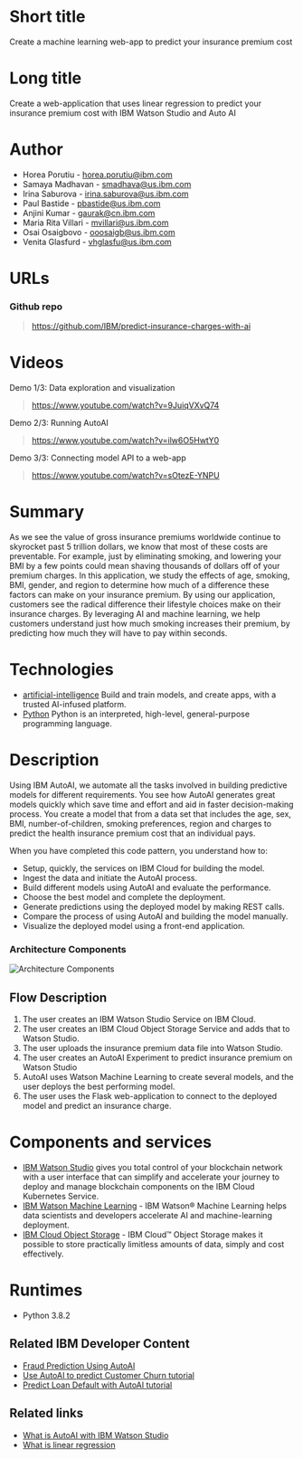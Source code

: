 # Short title

Create a machine learning web-app to predict your insurance premium cost  

# Long title

Create a web-application that uses linear regression to predict your insurance premium cost with IBM Watson Studio and Auto AI

# Author

* Horea Porutiu - horea.porutiu@ibm.com
* Samaya Madhavan - smadhava@us.ibm.com
* Irina Saburova - irina.saburova@us.ibm.com
* Paul Bastide - pbastide@us.ibm.com
* Anjini Kumar - gaurak@cn.ibm.com
* Maria Rita Villari - mvillari@us.ibm.com
* Osai Osaigbovo - ooosaigb@us.ibm.com
* Venita Glasfurd - vhglasfu@us.ibm.com


# URLs

### Github repo

> https://github.com/IBM/predict-insurance-charges-with-ai

# Videos

Demo 1/3: Data exploration and visualization
> https://www.youtube.com/watch?v=9JuiqVXvQ74

Demo 2/3: Running AutoAI
> https://www.youtube.com/watch?v=ilw6O5HwtY0

Demo 3/3: Connecting model API to a web-app
> https://www.youtube.com/watch?v=sOtezE-YNPU

# Summary

As we see the value of gross insurance premiums worldwide continue to skyrocket past 5 trillion dollars,
we know that most of these costs are preventable. For example, just by eliminating smoking, and lowering
your BMI by a few points could mean shaving thousands of dollars off of your premium charges. In this 
application, we study the effects of age, smoking, BMI, gender, and region to determine how much of 
a difference these factors can make on your insurance premium.  By using our 
application, customers see the radical difference their lifestyle choices make on their insurance 
charges. By leveraging AI and machine learning, we help customers understand just how much smoking increases their premium, by predicting how much they will have to pay within seconds.

# Technologies

+ [artificial-intelligence](https://developer.ibm.com/technologies/artificial-intelligence/) Build and train models, and create apps, with a trusted AI-infused platform.
+ [Python](https://www.python.org/) Python is an interpreted, high-level, general-purpose programming language.


# Description

Using IBM AutoAI, we automate all the tasks involved in building predictive models for different requirements. You see how AutoAI generates great models quickly which save time and effort and aid in faster decision-making process. You create a model that from a data set that includes the age, sex, BMI, number-of-children, smoking preferences, region and charges to predict the health insurance premium cost that an individual pays.

When you have completed this code pattern, you understand how to:

* Setup, quickly, the services on IBM Cloud for building the model.
* Ingest the data and initiate the AutoAI process.
* Build different models using AutoAI and evaluate the performance.
* Choose the best model and complete the deployment.
* Generate predictions using the deployed model by making REST calls.
* Compare the process of using AutoAI and building the model manually.
* Visualize the deployed model using a front-end application.

### Architecture Components

![Architecture Components](https://media.github.ibm.com/user/21063/files/3b77e580-913c-11ea-9dea-425b1d4f4ee0)

## Flow Description
1. The user creates an IBM Watson Studio Service on IBM Cloud.
2. The user creates an IBM Cloud Object Storage Service and adds that to Watson Studio.
3. The user uploads the insurance premium data file into Watson Studio.
4. The user creates an AutoAI Experiment to predict insurance premium on Watson Studio
5. AutoAI uses Watson Machine Learning to create several models, and the user deploys the best performing model.
6. The user uses the Flask web-application to connect to the deployed model and predict an insurance charge.

# Components and services
*	[IBM Watson Studio](https://console.bluemix.net/docs/services/blockchain/howto/ibp-v2-deploy-iks.html#ibp-v2-deploy-iks) gives you total control of your blockchain network with a user interface that can simplify and accelerate your journey to deploy and manage blockchain components on the IBM Cloud Kubernetes Service.
*	[IBM Watson Machine Learning](https://cloud.ibm.com/catalog/services/machine-learning) - IBM Watson® Machine Learning helps data scientists and developers accelerate AI and machine-learning deployment. 
*	[IBM Cloud Object Storage](https://cloud.ibm.com/catalog/services/cloud-object-storage) - IBM Cloud™ Object Storage makes it possible to store practically limitless amounts of data, simply and cost effectively.

# Runtimes

* Python 3.8.2

## Related IBM Developer Content
* [Fraud Prediction Using AutoAI](https://github.com/IBM/predict-fraud-using-auto-ai)
* [Use AutoAI to predict Customer Churn tutorial](https://developer.ibm.com/tutorials/watson-studio-auto-ai/)
* [Predict Loan Default with AutoAI tutorial](https://developer.ibm.com/tutorials/generate-machine-learning-model-pipelines-to-choose-the-best-model-for-your-problem-autoai/)

## Related links
* [What is AutoAI with IBM Watson Studio](https://www.ibm.com/cloud/watson-studio/autoai)
* [What is linear regression](https://www.statisticssolutions.com/what-is-linear-regression/)

